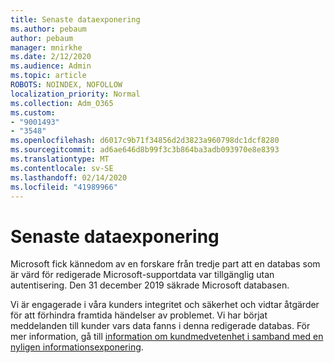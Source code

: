 ```yaml
---
title: Senaste dataexponering
ms.author: pebaum
author: pebaum
manager: mnirkhe
ms.date: 2/12/2020
ms.audience: Admin
ms.topic: article
ROBOTS: NOINDEX, NOFOLLOW
localization_priority: Normal
ms.collection: Adm_O365
ms.custom:
- "9001493"
- "3548"
ms.openlocfilehash: d6017c9b71f34856d2d3823a960798dc1dcf8280
ms.sourcegitcommit: ad6ae646d8b99f3c3b864ba3adb093970e8e8393
ms.translationtype: MT
ms.contentlocale: sv-SE
ms.lasthandoff: 02/14/2020
ms.locfileid: "41989966"
---
```

# <a name="recent-data-exposure"></a>Senaste dataexponering

Microsoft fick kännedom av en forskare från tredje part att en databas som är värd för redigerade Microsoft-supportdata var tillgänglig utan autentisering. Den 31 december 2019 säkrade Microsoft databasen.

Vi är engagerade i våra kunders integritet och säkerhet och vidtar åtgärder för att förhindra framtida händelser av problemet. Vi har börjat meddelanden till kunder vars data fanns i denna redigerade databas. För mer information, gå till [information om kundmedvetenhet i samband med en nyligen informationsexponering](https://aka.ms/privacyinfo).
